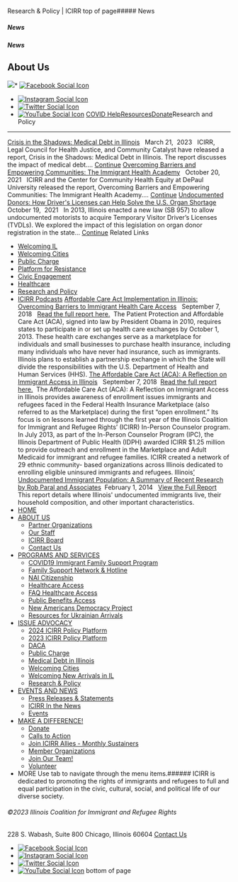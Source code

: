 
Research & Policy | ICIRR
top of page##### News
##### News
##### News
About Us
--------
[![](https://static.wixstatic.com/media/aec63a_8815cbc55c30492bb7f74e734e7d1815~mv2.png/v1/crop/x_0,y_2,w_600,h_131/fill/w_460,h_96,al_c,q_85,usm_0.66_1.00_0.01,enc_auto/aec63a_8815cbc55c30492bb7f74e734e7d1815~mv2.png)](https://www.icirr.org)* [![Facebook Social Icon]()](http://www.facebook.com/ICIRR)
* [![Instagram Social Icon]()](https://www.instagram.com/ICIRR_IL/)
* [![Twitter Social Icon]()](https://twitter.com/icirr?lang=en)
* [![YouTube Social  Icon]()](https://www.youtube.com/user/icirr)
[COVID Help](https://www.icirr.org/covid-19-resource-guide)[Resources](https://www.icirr.org/resources)[Donate](https://illinoiscoalitionforimmigrantandrefugeerights-bloom.kindful.com/?campaign=1242232)Research and Policy
-------------------
[Crisis in the Shadows: Medical Debt in Illinois](https://www.icirr.org/ilmedicaldebt)
 
March 21,  2023
 
ICIRR, Legal Council for Health Justice, and Community Catalyst have released a report, Crisis in the Shadows: Medical Debt in Illinois. The report discusses the impact of medical debt.… [Continue](https://www.icirr.org/ilmedicaldebt)
[Overcoming Barriers and Empowering Communities: The Immigrant Health Academy](https://www.icirr.org/theacademy)
 
October 20,  2021
 
ICIRR and the Center for Community Health Equity at DePaul University released the report, Overcoming Barriers and Empowering Communities: The Immigrant Health Academy.… [Continue](https://www.icirr.org/theacademy)
[Undocumented Donors: How Driver's Licenses can Help Solve the U.S. Organ Shortage](https://link.springer.com/epdf/10.1057/s41271-021-00306-w?sharing_token=LlbeyNIoedtuEIC_LLClqVxOt48VBPO10Uv7D6sAgHvadaaKVVgfVtDU7HiDIU1UMu4g4Zuy4G7CFnfifEgaQHNme4Lq7X_oZkZGMxFAoGpvD0HMf3H32lxlYZ9hrhu66LM9jUyhdGkX3826irc9HdY3LLhvLncJy6ZPEuJCQIY%3D)
​
October 19,  2021
 
In 2013, Illinois enacted a new law (SB 957) to allow undocumented motorists to acquire Temporary Visitor Driver’s Licenses (TVDLs). We explored the impact of this legislation on organ donor registration in the state… [Continue](https://link.springer.com/epdf/10.1057/s41271-021-00306-w?sharing_token=LlbeyNIoedtuEIC_LLClqVxOt48VBPO10Uv7D6sAgHvadaaKVVgfVtDU7HiDIU1UMu4g4Zuy4G7CFnfifEgaQHNme4Lq7X_oZkZGMxFAoGpvD0HMf3H32lxlYZ9hrhu66LM9jUyhdGkX3826irc9HdY3LLhvLncJy6ZPEuJCQIY%3D)
Related Links
​
* [Welcoming IL](https://www.icirr.org/welcoming-il)
​
* [Welcoming Cities](https://www.icirr.org/welcoming-cities)
​
* [Public Charge](https://www.icirr.org/publiccharge)
​
* [Platform for Resistance](https://www.icirr.org/newarrivals)
​
* [Civic Engagement](https://www.icirr.org/civic-engagement)
​
* [Healthcare](https://www.icirr.org)
​
* [Research and Policy](https://www.icirr.org/research-and-policy)
​
* [ICIRR Podcasts](https://www.icirr.org/icirr-podcasts)
[Affordable Care Act Implementation in Illinois: Overcoming Barriers to Immigrant Health Care Access](https://www.icirr.org)
 
September 7,  2018
 
[Read the full report here.](https://www.icirr.org/_files/ugd/aec63a_c4f4682bbc064475998b8d189a424519.pdf)
​
The Patient Protection and Affordable Care Act (ACA), signed into law by President Obama in 2010, requires states to participate in or set up health care exchanges by October 1, 2013. These health care exchanges serve as a marketplace for individuals and small businesses to purchase health insurance, including many individuals who have never had insurance, such as immigrants. Illinois plans to establish a partnership exchange in which the State will divide the responsibilities with the U.S. Department of Health and Human Services (HHS).
[The Affordable Care Act (ACA): A Reflection on Immigrant Access in Illinois](https://www.icirr.org)
 
September 7, 2018
​
[Read the full report here.](https://www.icirr.org/_files/ugd/aec63a_6cf5dd12263e47f389e493898a4e3a69.pdf)
​
The Affordable Care Act (ACA): A Reflection on Immigrant Access in Illinois provides awareness of enrollment issues immigrants and refugees faced in the Federal Health Insurance Marketplace (also referred to as the Marketplace) during the first “open enrollment.” Its focus is on lessons learned through the first year of the Illinois Coalition for Immigrant and Refugee Rights’ (ICIRR) In-Person Counselor program. In July 2013, as part of the In-Person Counselor Program (IPC), the Illinois Department of Public Health (IDPH) awarded ICIRR $1.25 million to provide outreach and enrollment in the Marketplace and Adult Medicaid for immigrant and refugee families. ICIRR created a network of 29 ethnic community- based organizations across Illinois dedicated to enrolling eligible uninsured immigrants and refugees.
Illinois[’ Undocumented Immigrant Population: A Summary of Recent Research by Rob Paral and Associates](https://www.icirr.org)
​
February 1, 2014
 
[View the Full Report](https://www.icirr.org/_files/ugd/aec63a_4ee78f0e8fde4de2a0b0c0f859a8855e.pdf)
​
This report details where Illinois' undocumented immigrants live, their household composition, and other important characteristics.
* [HOME](https://www.icirr.org)
* [ABOUT US](https://www.icirr.org/about)
	+ [Partner Organizations](https://www.icirr.org/partner-organizations)
	+ [Our Staff](https://www.icirr.org/our-staff)
	+ [ICIRR Board](https://www.icirr.org/icirr-board)
	+ [Contact Us](https://www.icirr.org/contact)
* [PROGRAMS AND SERVICES](https://www.icirr.org/programs-and-services)
	+ [COVID19 Immigrant Family Support Program](https://www.icirr.org/covidil)
	+ [Family Support Network & Hotline](https://www.icirr.org/fsn)
	+ [NAI Citizenship](https://www.icirr.org/nai)
	+ [Healthcare Access](https://www.icirr.org/healthcare-access)
	+ [FAQ Healthcare Access](https://www.icirr.org/healthcare-faq)
	+ [Public Benefits Access](https://www.icirr.org/public-benefits-access)
	+ [New Americans Democracy Project](https://www.icirr.org/new-americans-democracy-project)
	+ [Resources for Ukrainian Arrivals](https://www.icirr.org/ukrainian-arrivals)
* [ISSUE ADVOCACY](https://www.icirr.org/issue-advocacy)
	+ [2024 ICIRR Policy Platform](https://www.icirr.org/2024-platform)
	+ [2023 ICIRR Policy Platform](https://www.icirr.org/2023-platform)
	+ [DACA](https://www.icirr.org/daca)
	+ [Public Charge](https://www.icirr.org/publiccharge)
	+ [Medical Debt in Illinois](https://www.icirr.org/ilmedicaldebt)
	+ [Welcoming Cities](https://www.icirr.org/welcoming-cities)
	+ [Welcoming New Arrivals in IL](https://www.icirr.org/newarrivals)
	+ [Research & Policy](https://www.icirr.org/research-and-policy)
* [EVENTS AND NEWS](https://www.icirr.org/events-and-news-1)
	+ [Press Releases & Statements](https://www.icirr.org/press)
	+ [ICIRR In the News](https://www.icirr.org/news)
	+ [Events](https://www.icirr.org/event)
* [MAKE A DIFFERENCE!](https://www.icirr.org/make-a-difference)
	+ [Donate](https://illinoiscoalitionforimmigrantandrefugeerights-bloom.kindful.com/)
	+ [Calls to Action](https://www.icirr.org/calls-to-action)
	+ [Join ICIRR Allies - Monthly Sustainers](https://illinoiscoalitionforimmigrantandrefugeerights-bloom.kindful.com/?campaign=1258485)
	+ [Member Organizations](https://www.icirr.org/become-a-member-organization)
	+ [Join Our Team!](https://www.icirr.org/join-our-team)
	+ [Volunteer](https://www.icirr.org/volunteer)
* MORE
Use tab to navigate through the menu items.###### ICIRR is dedicated to promoting the rights of immigrants and refugees to full and equal participation in the civic, cultural, social, and political life of our diverse society.
###### ©2023 Illinois Coalition for Immigrant and Refugee Rights
228 S. Wabash, Suite 800
Chicago, Illinois 60604
[Contact Us](https://www.icirr.org/contact)
* [![Facebook Social Icon]()](http://www.facebook.com/ICIRR)
* [![Instagram Social Icon]()](https://www.instagram.com/ICIRR_IL/)
* [![Twitter Social Icon]()](https://twitter.com/icirr?lang=en)
* [![YouTube Social  Icon]()](https://www.youtube.com/user/icirr)
bottom of page
